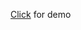 [Click]([https://peppy-seahorse-bcfb1a.netlify.app/](https://bright-custard-c40f91.netlify.app/)https://bright-custard-c40f91.netlify.app/) for demo
